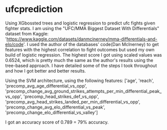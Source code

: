 # ufcprediction
Using XGbossted trees and logistic regression to predict ufc fights given fighter stats.
I am using the "UFC/MMA Biggest Dataset With Differentials" dataset from Kaggle: 'https://www.kaggle.com/datasets/danmcinerney/mma-differentials-and-elo/code'. I used the author of the databases' code(Dan McInerney) to get features with the highest correlation to fight outcomes but used my own build of logistic regression. The highest score I got using scaled values was 0.6524, which is pretty much the same as the author's results using the tree-based approach. I have detailed some of the steps I took throughout and how I got better and better results. 

Using the SVM architecture, using the following features: 
['age', 'reach', 'precomp_avg_age_differential_vs_opp', 'precomp_change_avg_ground_strikes_attempts_per_min_differential_peak_vs_opp', 'precomp_head_strikes_def_vs_opp', 'precomp_avg_head_strikes_landed_per_min_differential_vs_opp', 'precomp_change_avg_elo_differential_vs_peak', 'precomp_change_elo_differential_vs_valley']

I got an accuracy score of 0.789 = 79% accuracy.
